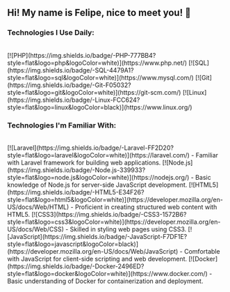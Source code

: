 ## Hi! My name is Felipe, nice to meet you! 👋

### Technologies I Use Daily:
<div style="display: inline_block"><br>
[![PHP](https://img.shields.io/badge/-PHP-777BB4?style=flat&logo=php&logoColor=white)](https://www.php.net/)
[![SQL](https://img.shields.io/badge/-SQL-4479A1?style=flat&logo=sql&logoColor=white)](https://www.mysql.com/)
[![Git](https://img.shields.io/badge/-Git-F05032?style=flat&logo=git&logoColor=white)](https://git-scm.com/)
[![Linux](https://img.shields.io/badge/-Linux-FCC624?style=flat&logo=linux&logoColor=black)](https://www.linux.org/)
</div>

### Technologies I'm Familiar With:
<div style="display: inline_block"><br>
[![Laravel](https://img.shields.io/badge/-Laravel-FF2D20?style=flat&logo=laravel&logoColor=white)](https://laravel.com/) - Familiar with Laravel framework for building web applications.
[![Node.js](https://img.shields.io/badge/-Node.js-339933?style=flat&logo=node.js&logoColor=white)](https://nodejs.org/) - Basic knowledge of Node.js for server-side JavaScript development.
[![HTML5](https://img.shields.io/badge/-HTML5-E34F26?style=flat&logo=html5&logoColor=white)](https://developer.mozilla.org/en-US/docs/Web/HTML) - Proficient in creating structured web content with HTML5.
[![CSS3](https://img.shields.io/badge/-CSS3-1572B6?style=flat&logo=css3&logoColor=white)](https://developer.mozilla.org/en-US/docs/Web/CSS) - Skilled in styling web pages using CSS3.
[![JavaScript](https://img.shields.io/badge/-JavaScript-F7DF1E?style=flat&logo=javascript&logoColor=black)](https://developer.mozilla.org/en-US/docs/Web/JavaScript) - Comfortable with JavaScript for client-side scripting and web development.
[![Docker](https://img.shields.io/badge/-Docker-2496ED?style=flat&logo=docker&logoColor=white)](https://www.docker.com/) - Basic understanding of Docker for containerization and deployment.
</div>
 

